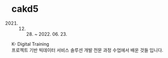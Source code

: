 # cakd5
2021. 12. 28. ~ 2022. 06. 23.  

K- Digital Training  
프로젝트 기반 빅데이터 서비스 솔루션 개발 전문 과정 수업에서 배운 것들 입니다.
